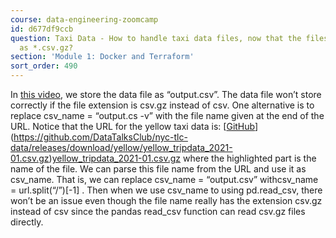```yaml
---
course: data-engineering-zoomcamp
id: d677df9ccb
question: Taxi Data - How to handle taxi data files, now that the files are available
  as *.csv.gz?
section: 'Module 1: Docker and Terraform'
sort_order: 490
---
```


In [this video](https://www.youtube.com/watch?v=B1WwATwf-vY&list=PL3MmuxUbc_hJed7dXYoJw8DoCuVHhGEQb), we store the data file as “output.csv”. The data file won’t store correctly if the file extension is csv.gz instead of csv. One alternative is to replace csv_name = “output.cs -v” with the file name given at the end of the URL. Notice that the URL for the yellow taxi data is: [[GitHub](https://github.com/DataTalksClub/nyc-tlc-data/releases/download/yellow/)](https://github.com/DataTalksClub/nyc-tlc-data/releases/download/yellow/yellow_tripdata_2021-01.csv.gz)[yellow_tripdata_2021-01.csv.gz](https://github.com/DataTalksClub/nyc-tlc-data/releases/download/yellow/yellow_tripdata_2021-01.csv.gz) where the highlighted part is the name of the file. We can parse this file name from the URL and use it as csv_name. That is, we can replace csv_name = “output.csv” withcsv_name = url.split(“/”)[-1] . Then when we use csv_name to using pd.read_csv, there won’t be an issue even though the file name really has the extension csv.gz instead of csv since the pandas read_csv function can read csv.gz files directly.

